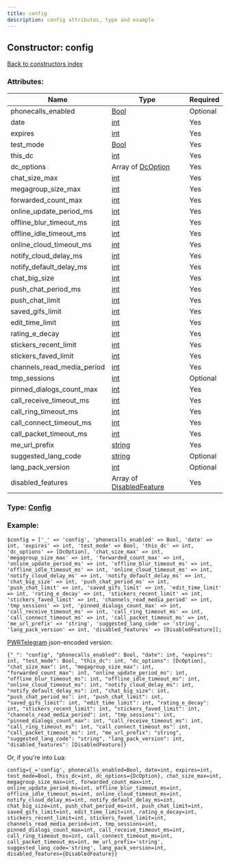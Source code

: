 ```yaml
---
title: config
description: config attributes, type and example
---
```

## Constructor: config  
[Back to constructors index](index.md)



### Attributes:

| Name     |    Type       | Required |
|----------|---------------|----------|
|phonecalls\_enabled|[Bool](../types/Bool.md) | Optional|
|date|[int](../types/int.md) | Yes|
|expires|[int](../types/int.md) | Yes|
|test\_mode|[Bool](../types/Bool.md) | Yes|
|this\_dc|[int](../types/int.md) | Yes|
|dc\_options|Array of [DcOption](../types/DcOption.md) | Yes|
|chat\_size\_max|[int](../types/int.md) | Yes|
|megagroup\_size\_max|[int](../types/int.md) | Yes|
|forwarded\_count\_max|[int](../types/int.md) | Yes|
|online\_update\_period\_ms|[int](../types/int.md) | Yes|
|offline\_blur\_timeout\_ms|[int](../types/int.md) | Yes|
|offline\_idle\_timeout\_ms|[int](../types/int.md) | Yes|
|online\_cloud\_timeout\_ms|[int](../types/int.md) | Yes|
|notify\_cloud\_delay\_ms|[int](../types/int.md) | Yes|
|notify\_default\_delay\_ms|[int](../types/int.md) | Yes|
|chat\_big\_size|[int](../types/int.md) | Yes|
|push\_chat\_period\_ms|[int](../types/int.md) | Yes|
|push\_chat\_limit|[int](../types/int.md) | Yes|
|saved\_gifs\_limit|[int](../types/int.md) | Yes|
|edit\_time\_limit|[int](../types/int.md) | Yes|
|rating\_e\_decay|[int](../types/int.md) | Yes|
|stickers\_recent\_limit|[int](../types/int.md) | Yes|
|stickers\_faved\_limit|[int](../types/int.md) | Yes|
|channels\_read\_media\_period|[int](../types/int.md) | Yes|
|tmp\_sessions|[int](../types/int.md) | Optional|
|pinned\_dialogs\_count\_max|[int](../types/int.md) | Yes|
|call\_receive\_timeout\_ms|[int](../types/int.md) | Yes|
|call\_ring\_timeout\_ms|[int](../types/int.md) | Yes|
|call\_connect\_timeout\_ms|[int](../types/int.md) | Yes|
|call\_packet\_timeout\_ms|[int](../types/int.md) | Yes|
|me\_url\_prefix|[string](../types/string.md) | Yes|
|suggested\_lang\_code|[string](../types/string.md) | Optional|
|lang\_pack\_version|[int](../types/int.md) | Optional|
|disabled\_features|Array of [DisabledFeature](../types/DisabledFeature.md) | Yes|



### Type: [Config](../types/Config.md)


### Example:

```
$config = ['_' => 'config', 'phonecalls_enabled' => Bool, 'date' => int, 'expires' => int, 'test_mode' => Bool, 'this_dc' => int, 'dc_options' => [DcOption], 'chat_size_max' => int, 'megagroup_size_max' => int, 'forwarded_count_max' => int, 'online_update_period_ms' => int, 'offline_blur_timeout_ms' => int, 'offline_idle_timeout_ms' => int, 'online_cloud_timeout_ms' => int, 'notify_cloud_delay_ms' => int, 'notify_default_delay_ms' => int, 'chat_big_size' => int, 'push_chat_period_ms' => int, 'push_chat_limit' => int, 'saved_gifs_limit' => int, 'edit_time_limit' => int, 'rating_e_decay' => int, 'stickers_recent_limit' => int, 'stickers_faved_limit' => int, 'channels_read_media_period' => int, 'tmp_sessions' => int, 'pinned_dialogs_count_max' => int, 'call_receive_timeout_ms' => int, 'call_ring_timeout_ms' => int, 'call_connect_timeout_ms' => int, 'call_packet_timeout_ms' => int, 'me_url_prefix' => 'string', 'suggested_lang_code' => 'string', 'lang_pack_version' => int, 'disabled_features' => [DisabledFeature]];
```  

[PWRTelegram](https://pwrtelegram.xyz) json-encoded version:

```
{"_": "config", "phonecalls_enabled": Bool, "date": int, "expires": int, "test_mode": Bool, "this_dc": int, "dc_options": [DcOption], "chat_size_max": int, "megagroup_size_max": int, "forwarded_count_max": int, "online_update_period_ms": int, "offline_blur_timeout_ms": int, "offline_idle_timeout_ms": int, "online_cloud_timeout_ms": int, "notify_cloud_delay_ms": int, "notify_default_delay_ms": int, "chat_big_size": int, "push_chat_period_ms": int, "push_chat_limit": int, "saved_gifs_limit": int, "edit_time_limit": int, "rating_e_decay": int, "stickers_recent_limit": int, "stickers_faved_limit": int, "channels_read_media_period": int, "tmp_sessions": int, "pinned_dialogs_count_max": int, "call_receive_timeout_ms": int, "call_ring_timeout_ms": int, "call_connect_timeout_ms": int, "call_packet_timeout_ms": int, "me_url_prefix": "string", "suggested_lang_code": "string", "lang_pack_version": int, "disabled_features": [DisabledFeature]}
```


Or, if you're into Lua:  


```
config={_='config', phonecalls_enabled=Bool, date=int, expires=int, test_mode=Bool, this_dc=int, dc_options={DcOption}, chat_size_max=int, megagroup_size_max=int, forwarded_count_max=int, online_update_period_ms=int, offline_blur_timeout_ms=int, offline_idle_timeout_ms=int, online_cloud_timeout_ms=int, notify_cloud_delay_ms=int, notify_default_delay_ms=int, chat_big_size=int, push_chat_period_ms=int, push_chat_limit=int, saved_gifs_limit=int, edit_time_limit=int, rating_e_decay=int, stickers_recent_limit=int, stickers_faved_limit=int, channels_read_media_period=int, tmp_sessions=int, pinned_dialogs_count_max=int, call_receive_timeout_ms=int, call_ring_timeout_ms=int, call_connect_timeout_ms=int, call_packet_timeout_ms=int, me_url_prefix='string', suggested_lang_code='string', lang_pack_version=int, disabled_features={DisabledFeature}}

```



